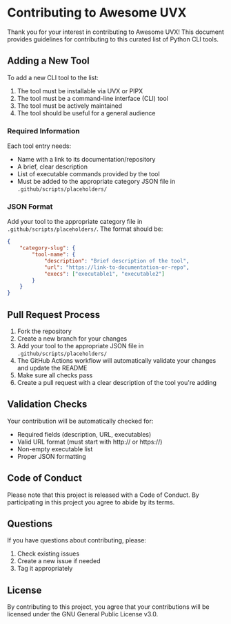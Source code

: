 # Contributing to Awesome UVX

Thank you for your interest in contributing to Awesome UVX! This document provides guidelines for
contributing to this curated list of Python CLI tools.

## Adding a New Tool

To add a new CLI tool to the list:

1. The tool must be installable via UVX or PIPX
2. The tool must be a command-line interface (CLI) tool
3. The tool must be actively maintained
4. The tool should be useful for a general audience

### Required Information

Each tool entry needs:

- Name with a link to its documentation/repository
- A brief, clear description
- List of executable commands provided by the tool
- Must be added to the appropriate category JSON file in `.github/scripts/placeholders/`

### JSON Format

Add your tool to the appropriate category file in `.github/scripts/placeholders/`. The format should
be:

```json
{
	"category-slug": {
		"tool-name": {
			"description": "Brief description of the tool",
			"url": "https://link-to-documentation-or-repo",
			"execs": ["executable1", "executable2"]
		}
	}
}
```

## Pull Request Process

1. Fork the repository
2. Create a new branch for your changes
3. Add your tool to the appropriate JSON file in `.github/scripts/placeholders/`
4. The GitHub Actions workflow will automatically validate your changes and update the README
5. Make sure all checks pass
6. Create a pull request with a clear description of the tool you're adding

## Validation Checks

Your contribution will be automatically checked for:

- Required fields (description, URL, executables)
- Valid URL format (must start with http:// or https://)
- Non-empty executable list
- Proper JSON formatting

## Code of Conduct

Please note that this project is released with a Code of Conduct. By participating in this project
you agree to abide by its terms.

## Questions

If you have questions about contributing, please:

1. Check existing issues
2. Create a new issue if needed
3. Tag it appropriately

## License

By contributing to this project, you agree that your contributions will be licensed under the GNU
General Public License v3.0.
